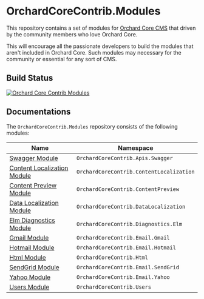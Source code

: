 # OrchardCoreContrib.Modules

This repository contains a set of modules for [Orchard Core CMS](https://github.com/OrchardCMS/OrchardCore) that driven by the community members who love Orchard Core.

This will encourage all the passionate developers to build the modules that aren't included in Orchard Core. Such modules may necessary for the community or essential for any sort of CMS.

## Build Status

[![Orchard Core Contrib Modules](https://github.com/OrchardCoreContrib/OrchardCoreContrib.Modules/actions/workflows/build.yml/badge.svg?branch=dev)](https://github.com/OrchardCoreContrib/OrchardCoreContrib.Modules/actions/workflows/build.yml)

## Documentations

The `OrchardCoreContrib.Modules` repository consists of the following modules:

| Name | Namespace |
| --- | --- |
| [Swagger Module](src/OrchardCoreContrib.Apis.Swagger/README.md) | `OrchardCoreContrib.Apis.Swagger` |
| [Content Localization Module](src/OrchardCoreContrib.ContentLocalization/README.md) | `OrchardCoreContrib.ContentLocalization` |
| [Content Preview Module](src/OrchardCoreContrib.ContentPreview/README.md) | `OrchardCoreContrib.ContentPreview` |
| [Data Localization Module](src/OrchardCoreContrib.DataLocalization/README.md) | `OrchardCoreContrib.DataLocalization` |
| [Elm Diagnostics Module](src/OrchardCoreContrib.Diagnostics.Elm/README.md) | `OrchardCoreContrib.Diagnostics.Elm` |
| [Gmail Module](src/OrchardCoreContrib.Email.Gmail/README.md) | `OrchardCoreContrib.Email.Gmail` |
| [Hotmail Module](src/OrchardCoreContrib.Email.Hotmail/README.md) | `OrchardCoreContrib.Email.Hotmail` |
| [Html Module](src/OrchardCoreContrib.Html/README.md) | `OrchardCoreContrib.Html` |
| [SendGrid Module](src/OrchardCoreContrib.Email.SendGrid/README.md) | `OrchardCoreContrib.Email.SendGrid` |
| [Yahoo Module](src/OrchardCoreContrib.Email.Yahoo/README.md) | `OrchardCoreContrib.Email.Yahoo` |
| [Users Module](src/OrchardCoreContrib.Users/README.md) | `OrchardCoreContrib.Users` |
